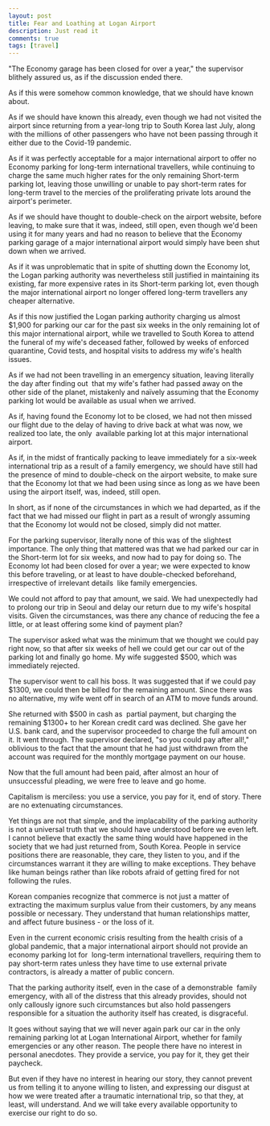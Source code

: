 ```yaml
---
layout: post
title: Fear and Loathing at Logan Airport
description: Just read it
comments: true
tags: [travel]
---
```

"The Economy garage has been closed for over a year," the supervisor blithely assured us, as if the discussion ended there.

As if this were somehow common knowledge, that we should have known about.

As if we should have known this already, even though we had not visited the airport since returning from a year-long trip to South Korea last July, along with the millions of other passengers who have not been passing through it either due to the Covid-19 pandemic.

As if it was perfectly acceptable for a major international airport to offer no Economy parking for long-term international travellers, while continuing to charge the same much higher rates for the only remaining Short-term parking lot, leaving those unwilling or unable to pay short-term rates for long-term travel to the mercies of the proliferating private lots around the airport's perimeter.


As if we should have thought to double-check on the airport website, before leaving, to make sure that it was, indeed, still open, even though we'd been using it for many years and had no reason to believe that the Economy parking garage of a major international airport would simply have been shut down when we arrived. 

As if it was unproblematic that in spite of shutting down the Economy lot, the Logan parking authority was nevertheless still justified in maintaining its existing, far more expensive rates in its Short-term parking lot, even though the major international airport no longer offered long-term travellers any cheaper alternative.

As if this now justified the Logan parking authority charging us almost $1,900 for parking our car for the past six weeks in the only remaining lot of this major international airport, while we travelled to South Korea to attend the funeral of my wife's deceased father, followed by weeks of enforced quarantine, Covid tests, and hospital visits to address my wife's health issues.

As if we had not been travelling in an emergency situation, leaving literally the day after finding out  that my wife's father had passed away on the other side of the planet, mistakenly and naïvely assuming that the Economy parking lot would be available as usual when we arrived.

As if, having found the Economy lot to be closed, we had not then missed our flight due to the delay of having to drive back at what was now, we realized too late, the only  available parking lot at this major international airport.

As if, in the midst of frantically packing to leave immediately for a six-week international trip as a result of a family emergency, we should have still had the presence of mind to double-check on the airport website, to make sure that the Economy lot that we had been using since as long as we have been using the airport itself, was, indeed, still open.

In short, as if none of the circumstances in which we had departed, as if the fact that we had missed our flight in part as a result of wrongly assuming that the Economy lot would not be closed, simply did not matter.

For the parking supervisor, literally none of this was of the slightest importance. The only thing that mattered was that we had parked our car in the Short-term lot for six weeks, and now had to pay for doing so. The Economy lot had been closed for over a year; we were expected to know this before traveling, or at least to have double-checked beforehand, irrespective of irrelevant details  like family emergencies.

We could not afford to pay that amount, we said. We had unexpectedly had to prolong our trip in Seoul and delay our return due to my wife's hospital visits. Given the circumstances, was there any chance of reducing the fee a little, or at least offering some kind of payment plan? 

The supervisor asked what was the minimum that we thought we could pay right now, so that after six weeks of hell we could get our car out of the parking lot and finally go home. My wife suggested $500, which was immediately rejected.

The supervisor went to call his boss. It was suggested that if we could pay $1300, we could then be billed for the remaining amount. Since there was no alternative, my wife went off in search of an ATM to move funds around. 

She returned with $500 in cash as  partial payment, but charging the remaining $1300+ to her Korean credit card was declined. She gave her U.S. bank card, and the supervisor proceeded to charge the full amount on it. It went through. The supervisor declared, "so you could pay after all!," oblivious to the fact that the amount that he had just withdrawn from the account was required for the monthly mortgage payment on our house.

Now that the full amount had been paid, after almost an hour of unsuccessful pleading, we were free to leave and go home.

Capitalism is merciless: you use a service, you pay for it, end of story. There are no extenuating circumstances. 

Yet things are not that simple, and the implacability of the parking authority is not a universal truth that we should have understood before we even left. I cannot believe that exactly the same thing would have happened in the society that we had just returned from, South Korea. People in service positions there are reasonable, they care, they listen to you, and if the circumstances warrant it they are willing to make exceptions. They behave like human beings rather than like robots afraid of getting fired for not following the rules. 

Korean companies recognize that commerce is not just a matter of extracting the maximum surplus value from their customers, by any means possible or necessary. They understand that human relationships matter, and affect future business - or the loss of it.

Even in the current economic crisis resulting from the health crisis of a global pandemic, that a major international airport should not provide an economy parking lot for  long-term international travellers, requiring them to pay short-term rates unless they have time to use external private contractors, is already a matter of public concern. 

That the parking authority itself, even in the case of a demonstrable  family emergency, with all of the distress that this already provides, should not only callously ignore such circumstances but also hold passengers responsible for a situation the authority itself has created, is disgraceful. 

It goes without saying that we will never again park our car in the only remaining parking lot at Logan International Airport, whether for family emergencies or any other reason. The people there have no interest in personal anecdotes. They provide a service, you pay for it, they get their paycheck.

But even if they have no interest in hearing our story, they cannot prevent us from telling it to anyone willing to listen, and expressing our disgust at how we were treated after a traumatic international trip, so that they, at least, will understand. And we will take every available opportunity to exercise our right to do so.








